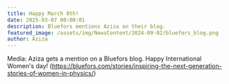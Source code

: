 ```yaml
---
title: Happy March 8th!
date: 2025-03-07 00:00:01
description: Bluefors mentions Aziza on their blog.
featured_image: /assets/img/NewsContent/2024-09-02/bluefors_blog.png
author: Aziza
---
```


Media: Aziza gets a mention on a Bluefors blog. Happy International Women's day! (https://bluefors.com/stories/inspiring-the-next-generation-stories-of-women-in-physics/)

